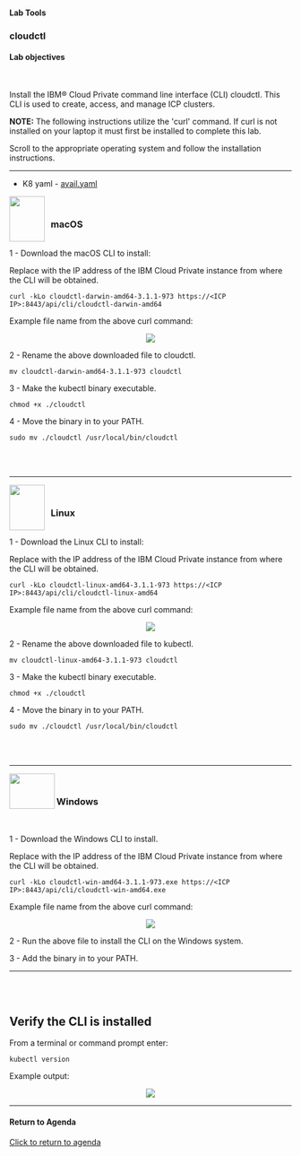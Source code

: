 
#### Lab Tools

### cloudctl

#### Lab objectives
<br>

Install the IBM® Cloud Private command line interface (CLI) cloudctl.  This CLI is used to create, access, and manage ICP clusters.

<b>NOTE:</b> The following instructions utilize the 'curl' command. If curl is not installed on your laptop it must first be installed to complete this lab. 

Scroll to the appropriate operating system and follow the installation instructions. <br>

----

* K8 yaml	- [avail.yaml](https://github.ibm.com/daveweilert/faststart-us/blob/master/scripts/avail.yaml)


<img align="left" width="63" height="81" src="https://github.com/IBM-ICP-CoC/faststart-us/blob/master/images/mac_logo.png">&nbsp;
### &nbsp;&nbsp;macOS 

<br>
1 - Download the macOS CLI to install:

Replace <ICP IP> with the IP address of the IBM Cloud Private instance from where the CLI will be obtained.

	curl -kLo cloudctl-darwin-amd64-3.1.1-973 https://<ICP IP>:8443/api/cli/cloudctl-darwin-amd64
	
Example file name from the above curl command:

<p align="center">
<img src="https://github.com/IBM-ICP-CoC/faststart-us/blob/master/images/cloudctl_file_macos.png">
</p>

2 - Rename the above downloaded file to cloudctl.  

	mv cloudctl-darwin-amd64-3.1.1-973 cloudctl
	

3 - Make the kubectl binary executable.

	chmod +x ./cloudctl


4 -  Move the binary in to your PATH.

	sudo mv ./cloudctl /usr/local/bin/cloudctl


<br><br>

----

<img align="left" width="63" height="81" src="https://github.com/IBM-ICP-CoC/faststart-us/blob/master/images/linux.png">&nbsp;
### &nbsp;&nbsp;Linux 

<br>
1 - Download the Linux CLI to install:

Replace <ICP IP> with the IP address of the IBM Cloud Private instance from where the CLI will be obtained.

	curl -kLo cloudctl-linux-amd64-3.1.1-973 https://<ICP IP>:8443/api/cli/cloudctl-linux-amd64
	
Example file name from the above curl command:

<p align="center">
<img src="https://github.com/IBM-ICP-CoC/faststart-us/blob/master/images/cloudctl_file_linux.png">
</p>


2 - Rename the above downloaded file to kubectl.  

	mv cloudctl-linux-amd64-3.1.1-973 cloudctl
	

3 - Make the kubectl binary executable.

	chmod +x ./cloudctl


4 - Move the binary in to your PATH.


	sudo mv ./cloudctl /usr/local/bin/cloudctl


<br><br>

----

<img align="left" width="81" height="63" src="https://github.com/IBM-ICP-CoC/faststart-us/blob/master/images/windows10_logo.png">&nbsp;
### Windows 

<br>

1 - Download the Windows CLI to install.

Replace <ICP IP> with the IP address of the IBM Cloud Private instance from where the CLI will be obtained.

	curl -kLo cloudctl-win-amd64-3.1.1-973.exe https://<ICP IP>:8443/api/cli/cloudctl-win-amd64.exe
	
Example file name from the above curl command:

<p align="center">
<img src="https://github.com/IBM-ICP-CoC/faststart-us/blob/master/images/cloudctl_file_windows.png">
</p>

2 - Run the above file to install the CLI on the Windows system.

3 - Add the binary in to your PATH.

---

<br><br>

## Verify the CLI is installed

From a terminal or command prompt enter:

	kubectl version
	

Example output:

<p align="center">
<img src="https://github.com/IBM-ICP-CoC/faststart-us/blob/master/images/cloudctl_verify.png">
</p>



----

#### Return to Agenda

[Click to return to agenda](/AGENDA.md)